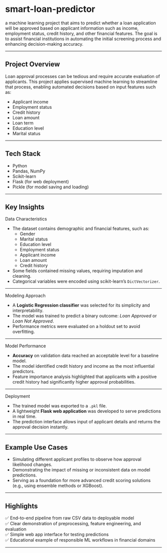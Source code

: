 # smart-loan-predictor
a machine learning project that aims to predict whether a loan application will be approved based on applicant information such as income, employment status, credit history, and other financial features. The goal is to assist financial institutions in automating the initial screening process and enhancing decision-making accuracy.

---

## Project Overview

Loan approval processes can be tedious and require accurate evaluation of applicants. This project applies supervised machine learning to streamline that process, enabling automated decisions based on input features such as:

- Applicant income
- Employment status
- Credit history
- Loan amount
- Loan term
- Education level
- Marital status

---

## Tech Stack

- Python
- Pandas, NumPy
- Scikit-learn
- Flask (for web deployment)
- Pickle (for model saving and loading)

---

## Key Insights

Data Characteristics
- The dataset contains demographic and financial features, such as:
  - Gender
  - Marital status
  - Education level
  - Employment status
  - Applicant income
  - Loan amount
  - Credit history
- Some fields contained missing values, requiring imputation and cleaning.
- Categorical variables were encoded using scikit-learn’s `DictVectorizer`.

---

Modeling Approach
- A **Logistic Regression classifier** was selected for its simplicity and interpretability.
- The model was trained to predict a binary outcome: *Loan Approved* or *Loan Not Approved*.
- Performance metrics were evaluated on a holdout set to avoid overfitting.

---

Model Performance
- **Accuracy** on validation data reached an acceptable level for a baseline model.
- The model identified credit history and income as the most influential predictors.
- Feature importance analysis highlighted that applicants with a positive credit history had significantly higher approval probabilities.

---

Deployment
- The trained model was exported to a `.pkl` file.
- A lightweight **Flask web application** was developed to serve predictions in real time.
- The prediction interface allows input of applicant details and returns the approval decision instantly.

---

## Example Use Cases

- Simulating different applicant profiles to observe how approval likelihood changes.
- Demonstrating the impact of missing or inconsistent data on model predictions.
- Serving as a foundation for more advanced credit scoring solutions (e.g., using ensemble methods or XGBoost).

---

## Highlights

✅ End-to-end pipeline from raw CSV data to deployable model  
✅ Clear demonstration of preprocessing, feature engineering, and evaluation  
✅ Simple web app interface for testing predictions  
✅ Educational example of responsible ML workflows in financial domains

---
